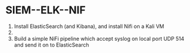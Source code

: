# SIEM--ELK--NIF

1. Install ElasticSearch (and Kibana), and install Nifi on a Kali VM
2. 
3. Build a simple NiFi pipeline which accept syslog on local port UDP 514 and send it on to ElasticSearch
